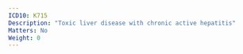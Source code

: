 ```yaml
---
ICD10: K715
Description: "Toxic liver disease with chronic active hepatitis"
Matters: No
Weight: 0
---
```

